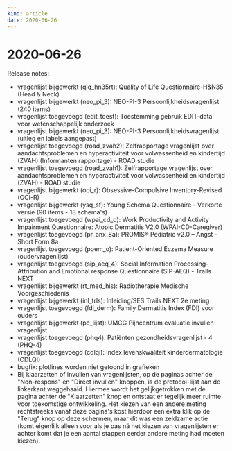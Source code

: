 ```yaml
---
kind: article
date: 2020-06-26
---
```


# 2020-06-26

Release notes: 
* vragenlijst bijgewerkt (qlq_hn35rt): Quality of Life Questionnaire-H&N35 (Head & Neck)
* vragenlijst bijgewerkt (neo_pi_3): NEO-PI-3 Persoonlijkheidsvragenlijst (240 items)
* vragenlijst toegevoegd (edit_toest): Toestemming gebruik EDIT-data voor wetenschappelijk onderzoek
* vragenlijst bijgewerkt (neo_pi_3): NEO-PI-3 Persoonlijkheidsvragenlijst (uitleg en labels aangepast)
* vragenlijst toegevoegd (road_zvah2): Zelfrapportage vragenlijst over aandachtsproblemen en hyperactiviteit voor volwassenheid en kindertijd (ZVAH) (Informanten rapportage) - ROAD studie
* vragenlijst toegevoegd (road_zvah1): Zelfrapportage vragenlijst over aandachtsproblemen en hyperactiviteit voor volwassenheid en kindertijd (ZVAH) - ROAD studie
* vragenlijst bijgewerkt (oci_r): Obsessive-Compulsive Inventory-Revised (OCI-R)
* vragenlijst bijgewerkt (ysq_sf): Young Schema Questionnaire - Verkorte versie (90 items - 18 schema's)
* vragenlijst toegevoegd (wpai_cd_o): Work Productivity and Activity Impairment Questionnaire: Atopic Dermatitis V2.0 (WPAI-CD-Caregiver)
* vragenlijst toegevoegd (pr_anx_8a): PROMIS® Pediatric v2.0 – Angst – Short Form 8a
* vragenlijst toegevoegd (poem_o): Patient-Oriented Eczema Measure (oudervragenlijst)
* vragenlijst toegevoegd (sip_aeq_4): Social Information Processing-Attribution and Emotional response Questionnaire (SIP-AEQ) - Trails NEXT
* vragenlijst bijgewerkt (rt_med_his): Radiotherapie Medische Voorgeschiedenis
* vragenlijst bijgewerkt (inl_trls): Inleiding/SES Trails NEXT 2e meting
* vragenlijst toegevoegd (fdi_derm): Family Dermatitis Index (FDI) voor ouders
* vragenlijst bijgewerkt (pc_lijst): UMCG Pijncentrum evaluatie invullen vragenlijst
* vragenlijst toegevoegd (phq4): Patiënten gezondheidsvragenlijst - 4 (PHQ-4)
* vragenlijst toegevoegd (cdlqi): Index levenskwaliteit kinderdermatologie (CDLQI)
* bugfix: plotlines worden niet getoond in grafieken
* Bij klaarzetten of invullen van vragenlijsten, op de paginas achter de "Non-respons" en "Direct invullen" knoppen, is de protocol-lijst aan de linkerkant weggehaald. Hiermee wordt het gelijkgetrokken met de pagina achter de "Klaarzetten" knop en ontstaat er tegelijk meer ruimte voor toekomstige ontwikkeling. Het kiezen van een andere meting rechtstreeks vanaf deze pagina's kost hierdoor een extra klik op de "Terug" knop op deze schermen, maar dit was een zeldzame actie (komt eigenlijk alleen voor als je pas ná het kiezen van vragenlijsten er achter komt dat je een aantal stappen eerder andere meting had moeten kiezen).

